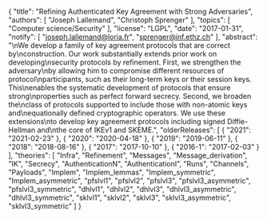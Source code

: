 {
    "title": "Refining Authenticated Key Agreement with Strong Adversaries",
    "authors": [
        "Joseph Lallemand",
        "Christoph Sprenger"
    ],
    "topics": [
        "Computer science/Security"
    ],
    "license": "LGPL",
    "date": "2017-01-31",
    "notify": [
        "joseph.lallemand@loria.fr",
        "sprenger@inf.ethz.ch"
    ],
    "abstract": "\nWe develop a family of key agreement protocols that are correct by\nconstruction. Our work substantially extends prior work on developing\nsecurity protocols by refinement. First, we strengthen the adversary\nby allowing him to compromise different resources of protocol\nparticipants, such as their long-term keys or their session keys. This\nenables the systematic development of protocols that ensure strong\nproperties such as perfect forward secrecy. Second, we broaden the\nclass of protocols supported to include those with non-atomic keys and\nequationally defined cryptographic operators. We use these extensions\nto develop key agreement protocols including signed Diffie-Hellman and\nthe core of IKEv1 and SKEME.",
    "olderReleases": [
        {
            "2021": "2021-02-23"
        },
        {
            "2020": "2020-04-18"
        },
        {
            "2019": "2019-06-11"
        },
        {
            "2018": "2018-08-16"
        },
        {
            "2017": "2017-10-10"
        },
        {
            "2016-1": "2017-02-03"
        }
    ],
    "theories": [
        "Infra",
        "Refinement",
        "Messages",
        "Message_derivation",
        "IK",
        "Secrecy",
        "AuthenticationN",
        "AuthenticationI",
        "Runs",
        "Channels",
        "Payloads",
        "Implem",
        "Implem_lemmas",
        "Implem_symmetric",
        "Implem_asymmetric",
        "pfslvl1",
        "pfslvl2",
        "pfslvl3",
        "pfslvl3_asymmetric",
        "pfslvl3_symmetric",
        "dhlvl1",
        "dhlvl2",
        "dhlvl3",
        "dhlvl3_asymmetric",
        "dhlvl3_symmetric",
        "sklvl1",
        "sklvl2",
        "sklvl3",
        "sklvl3_asymmetric",
        "sklvl3_symmetric"
    ]
}